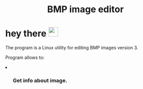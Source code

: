 <div align="center">
  <h1>BMP image editor</h1>
</div>

<h1>
  hey there
  <img src="https://media.giphy.com/media/hvRJCLFzcasrR4ia7z/giphy.gif" width="30px"/>
</h1>

The program is a Linux utility for editing BMP images version 3.

Program allows to:
<br>
<li>
  <ul>
    <h3>Get info about image.</h3>
  </ul>
</li>
